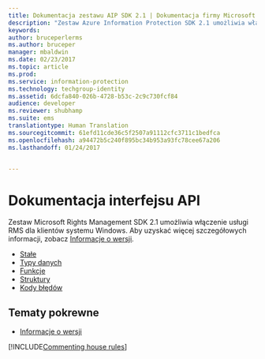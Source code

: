 ```yaml
---
title: Dokumentacja zestawu AIP SDK 2.1 | Dokumentacja firmy Microsoft
description: "Zestaw Azure Information Protection SDK 2.1 umożliwia włączenie usługi RMS dla klientów systemu Windows."
keywords: 
author: bruceperlerms
ms.author: bruceper
manager: mbaldwin
ms.date: 02/23/2017
ms.topic: article
ms.prod: 
ms.service: information-protection
ms.technology: techgroup-identity
ms.assetid: 6dcfa840-026b-4728-b53c-2c9c730fcf84
audience: developer
ms.reviewer: shubhamp
ms.suite: ems
translationtype: Human Translation
ms.sourcegitcommit: 61efd11cde36c5f2507a91112cfc3711c1bedfca
ms.openlocfilehash: a94472b5c240f895bc34b953a93fc78cee67a206
ms.lasthandoff: 01/24/2017


---
```


# <a name="api-reference"></a>Dokumentacja interfejsu API

Zestaw Microsoft Rights Management SDK 2.1 umożliwia włączenie usługi RMS dla klientów systemu Windows. Aby uzyskać więcej szczegółowych informacji, zobacz [Informacje o wersji](release-notes-rtm.md).
- [Stałe](https://msdn.microsoft.com/library/hh535291.aspx)
- [Typy danych](https://msdn.microsoft.com/library/hh535288.aspx)
- [Funkcje](https://msdn.microsoft.com/library/hh535289.aspx)
- [Struktury](https://msdn.microsoft.com/library/hh535294.aspx)
- [Kody błędów](https://msdn.microsoft.com/library/hh535248.aspx)



## <a name="related-topics"></a>Tematy pokrewne

* [Informacje o wersji](release-notes-rtm.md)

[!INCLUDE[Commenting house rules](../includes/houserules.md)]
